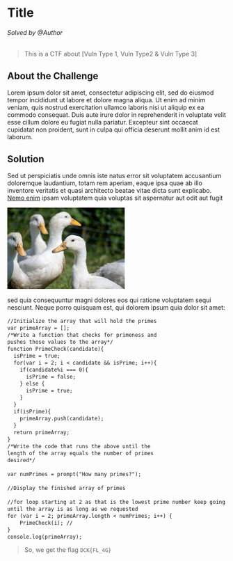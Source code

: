 # Title 
###### Solved by @Author
> This is a CTF about [Vuln Type 1, Vuln Type2 & Vuln Type 3]
## About the Challenge
Lorem ipsum dolor sit amet, consectetur adipiscing elit, sed do eiusmod tempor incididunt ut labore et dolore magna aliqua. Ut enim ad minim veniam, quis nostrud exercitation ullamco laboris nisi ut aliquip ex ea commodo consequat. Duis aute irure dolor in reprehenderit in voluptate velit esse cillum dolore eu fugiat nulla pariatur. Excepteur sint occaecat cupidatat non proident, sunt in culpa qui officia deserunt mollit anim id est laborum.
## Solution

Sed ut perspiciatis unde omnis iste natus error sit voluptatem accusantium doloremque laudantium, totam rem aperiam, eaque ipsa quae ab illo inventore veritatis et quasi architecto beatae vitae dicta sunt explicabo. [Nemo enim](instagram.com/duckwareteam/) ipsam voluptatem quia voluptas sit aspernatur aut odit aut fugit


![This is an alt text.](/images/example.jpg "This is a sample image")

sed quia consequuntur magni dolores eos qui ratione voluptatem sequi nesciunt. Neque porro quisquam est, qui dolorem ipsum quia dolor sit amet:

```
//Initialize the array that will hold the primes
var primeArray = [];
/*Write a function that checks for primeness and
pushes those values to the array*/
function PrimeCheck(candidate){
  isPrime = true;
  for(var i = 2; i < candidate && isPrime; i++){
    if(candidate%i === 0){
      isPrime = false;
    } else {
      isPrime = true;
    }
  }
  if(isPrime){
    primeArray.push(candidate);
  }
  return primeArray;
}
/*Write the code that runs the above until the
length of the array equals the number of primes
desired*/

var numPrimes = prompt("How many primes?");

//Display the finished array of primes

//for loop starting at 2 as that is the lowest prime number keep going until the array is as long as we requested
for (var i = 2; primeArray.length < numPrimes; i++) {   
    PrimeCheck(i); //
}
console.log(primeArray);
```



> So, we get the flag `DCK{FL_4G}`

